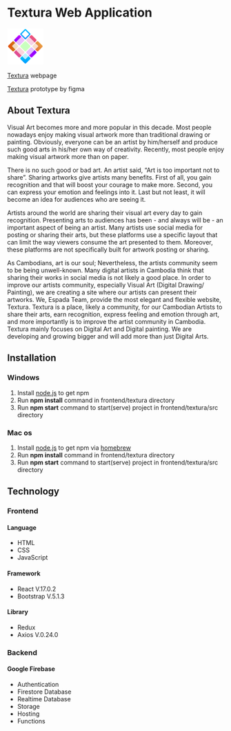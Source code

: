 
<div style="display: flex; justify-content: space-between;">
  
  <h1>Textura Web Application</h1>
</div>
<img src="/frontend/public/icon.png" width="84"> </img>

[Textura](https://textura-9fcd3.web.app/) webpage

[Textura](https://www.figma.com/proto/vS67iKvcz0eSE5iBHUxMAT/Textura?node-id=643%3A3004&starting-point-node-id=643%3A3004&show-proto-sidebar=1) prototype by figma


## About Textura
Visual Art becomes more and more popular in this decade. Most people nowadays enjoy making visual artwork more than traditional drawing or painting. Obviously, everyone can be an artist by him/herself and produce such good arts in his/her own way of creativity. Recently, most people enjoy making visual artwork more than on paper.

There is no such good or bad art. An artist said, “Art is too important not to share”. Sharing artworks give artists many benefits. First of all, you gain recognition and that will boost your courage to make more. Second, you can express your emotion and feelings into it. Last but not least, it will become an idea for audiences who are seeing it.

Artists around the world are sharing their visual art every day to gain recognition. Presenting arts to audiences has been - and always will be - an important aspect of being an artist. Many artists use social media for posting or sharing their arts, but these platforms use a specific layout that can limit the way viewers consume the art presented to them. Moreover, these platforms are not specifically built for artwork posting or sharing.

As Cambodians, art is our soul; Nevertheless, the artists community seem to be being unwell-known. Many digital artists in Cambodia think that sharing their works in social media is not likely a good place. In order to improve our artists community, especially Visual Art (Digital Drawing/ Painting), we are creating a site where our artists can present their artworks. We, Espada Team, provide the most elegant and flexible website, Textura. Textura is a place, likely a community, for our Cambodian Artists to share their arts, earn recognition, express feeling and emotion through art, and more importantly is to improve the artist community in Cambodia. Textura mainly focuses on Digital Art and Digital painting. We are developing and growing bigger and will add more than just Digital Arts.

## Installation
### Windows
1. Install [node.js](https://nodejs.org/en/) to get npm
2. Run **npm install** command in frontend/textura directory 
3. Run **npm start** command to start(serve) project in frontend/textura/src directory 

### Mac os
1. Install [node.js](https://nodejs.org/en/) to get npm via [homebrew](https://brew.sh/index_ja)
2. Run **npm install** command in frontend/textura directory 
3. Run **npm start** command to start(serve) project in frontend/textura/src directory

## Technology
### Frontend
#### Language
* HTML
* CSS
* JavaScript
#### Framework
* React V.17.0.2
* Bootstrap V.5.1.3
#### Library 
* Redux
* Axios V.0.24.0
### Backend
#### Google Firebase
* Authentication
* Firestore Database
* Realtime Database
* Storage
* Hosting
* Functions
